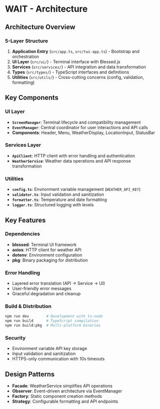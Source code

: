 # WAIT - Architecture

## Architecture Overview

### 5-Layer Structure
1. **Application Entry** (`src/app.ts`, `src/tui-app.ts`) - Bootstrap and orchestration
2. **UI Layer** (`src/ui/`) - Terminal interface with Blessed.js
3. **Services** (`src/services/`) - API integration and data transformation  
4. **Types** (`src/types/`) - TypeScript interfaces and definitions
5. **Utilities** (`src/utils/`) - Cross-cutting concerns (config, validation, formatting)

## Key Components

### UI Layer
- **`ScreenManager`**: Terminal lifecycle and compatibility management
- **`EventManager`**: Central coordinator for user interactions and API calls
- **Components**: Header, Menu, WeatherDisplay, LocationInput, StatusBar

### Services Layer
- **`ApiClient`**: HTTP client with error handling and authentication
- **`WeatherService`**: Weather data operations and API response transformation

### Utilities
- **`config.ts`**: Environment variable management (`WEATHER_API_KEY`)
- **`validator.ts`**: Input validation and sanitization
- **`formatter.ts`**: Temperature and date formatting
- **`logger.ts`**: Structured logging with levels

## Key Features

### Dependencies
- **blessed**: Terminal UI framework
- **axios**: HTTP client for weather API
- **dotenv**: Environment configuration
- **pkg**: Binary packaging for distribution

### Error Handling
- Layered error translation (API → Service → UI)
- User-friendly error messages
- Graceful degradation and cleanup

### Build & Distribution
```bash
npm run dev        # Development with ts-node
npm run build      # TypeScript compilation
npm run build:pkg  # Multi-platform binaries
```

### Security
- Environment variable API key storage
- Input validation and sanitization
- HTTPS-only communication with 10s timeouts

## Design Patterns
- **Facade**: WeatherService simplifies API operations
- **Observer**: Event-driven architecture via EventManager
- **Factory**: Static component creation methods
- **Strategy**: Configurable formatting and API endpoints